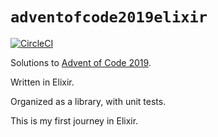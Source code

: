 # `adventofcode2019elixir`

[![CircleCI](https://circleci.com/gh/patcoll/adventofcode2019elixir.svg?style=svg)](https://circleci.com/gh/patcoll/workflows/adventofcode2019elixir)

Solutions to [Advent of Code 2019](https://adventofcode.com/2019).

Written in Elixir.

Organized as a library, with unit tests.

This is my first journey in Elixir.
